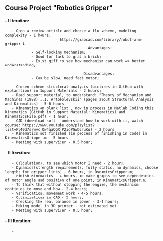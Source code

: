## Course Project "Robotics Gripper"

#### - I Iteration:

       - Open a review article and choose a flu scheme, modeling complexity - 1 hours;       
                             https://grabcad.com/library/robot-arm-gripper-1
                                          Advantages:
                - Self-locking mechanism;
                - Good for task to grab a brick;
                - Exist giff to see how mechanism can work => better understanding;

                                        Disadvantages: 
                - Can be slow, need fast motor;
                
       - Chosen scheme structural analysis (pictures in GitHub with explanation) in Support Materials - 2 hours;
       - Read support material, to understand: "Theory of Mechanism and Machines (1988) I.I. Artobolevskii" (pages about Structural Analysis and Kinematics) - 5-6 hours
       - Kinematics on blank list , now in process in Matlab Coding this kinematics (GitHub in Support Material: Kinematics1 and KinematicsFile.pdf) - 1 hour;
       - CAD (download soft - understand how to work with it, watch course: https://www.youtube.com/playlist?list=PL40d7srwyc_Ow4aaOGXlP2idPGwD7ruKg) - 2 hours
       - Kinematics not finished (in process of finishing in code) in KinematicsGripper.m - 5 hours 
       - Meeting with superviser - 0.5 hour;
   
       
#### - II Iteration:

       - Calculations, to see which motor I need - 2 hours;
       - Dynamics(strength requirements, fully static, no dynamics, choose lengths for gripper links) - 6 hours, in DynamicsGripper.m;
       - Finish Kinematics - 4 hours, to make graphs to see dependencies of motor angle and position of one point, in KinematicsGripper.m;
       - To think that without stopping the engine, the mechanism continues to move and how - 2-4 hours;
       - Verification, movement work - 4-5 hours;
       - Optimizations in CAD - 5 hours;
       - Checking the real balance in power - 3-4 hours;
       - Making model in 3D printer - not estimated yet
       - Meeting with superviser - 0.5 hour;

#### - III Iteration: 
       - 
       - 
